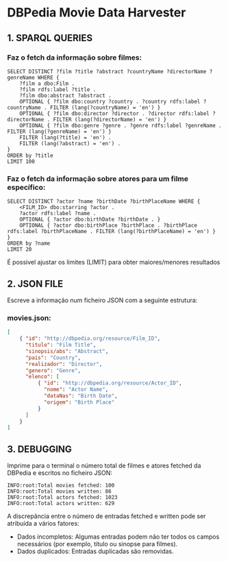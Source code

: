 # DBPedia Movie Data Harvester

## 1. SPARQL QUERIES

### Faz o fetch da informação sobre filmes: 

```sparql
SELECT DISTINCT ?film ?title ?abstract ?countryName ?directorName ?genreName WHERE {
    ?film a dbo:Film .
    ?film rdfs:label ?title .
    ?film dbo:abstract ?abstract .
    OPTIONAL { ?film dbo:country ?country . ?country rdfs:label ?countryName . FILTER (lang(?countryName) = 'en') }
    OPTIONAL { ?film dbo:director ?director . ?director rdfs:label ?directorName . FILTER (lang(?directorName) = 'en') }
    OPTIONAL { ?film dbo:genre ?genre . ?genre rdfs:label ?genreName . FILTER (lang(?genreName) = 'en') }
    FILTER (lang(?title) = 'en') .
    FILTER (lang(?abstract) = 'en') .
}
ORDER by ?title
LIMIT 100
```

### Faz o fetch da informação sobre atores para um filme específico:

```sparql
SELECT DISTINCT ?actor ?name ?birthDate ?birthPlaceName WHERE {
    <FILM_ID> dbo:starring ?actor .
    ?actor rdfs:label ?name .
    OPTIONAL { ?actor dbo:birthDate ?birthDate . }
    OPTIONAL { ?actor dbo:birthPlace ?birthPlace . ?birthPlace rdfs:label ?birthPlaceName . FILTER (lang(?birthPlaceName) = 'en') }
}
ORDER by ?name
LIMIT 20
```
É possivel ajustar os limites (LIMIT) para obter maiores/menores resultados

## 2. JSON FILE
Escreve a informação num ficheiro JSON com a seguinte estrutura:

### movies.json:
```json
[
    { "id": "http://dbpedia.org/resource/Film_ID",
      "titulo": "Film Title",
      "sinopsis/abs": "Abstract",
      "pais": "Country",
      "realizador": "Director",
      "genero": "Genre",
      "elenco": [
          { "id": "http://dbpedia.org/resource/Actor_ID",
            "nome": "Actor Name",
            "dataNas": "Birth Date",
            "origem": "Birth Place"
          }
      ]
    }
]
```

## 3. DEBUGGING

Imprime para o terminal o número total de filmes e atores fetched da DBPedia e escritos no ficheiro JSON:

```
INFO:root:Total movies fetched: 100
INFO:root:Total movies written: 86
INFO:root:Total actors fetched: 1023
INFO:root:Total actors written: 629
```

A discrepância entre o número de entradas fetched e written pode ser atribuída a vários fatores:
- Dados incompletos: Algumas entradas podem não ter todos os campos necessários (por exemplo, título ou sinopse para filmes).
- Dados duplicados: Entradas duplicadas são removidas.